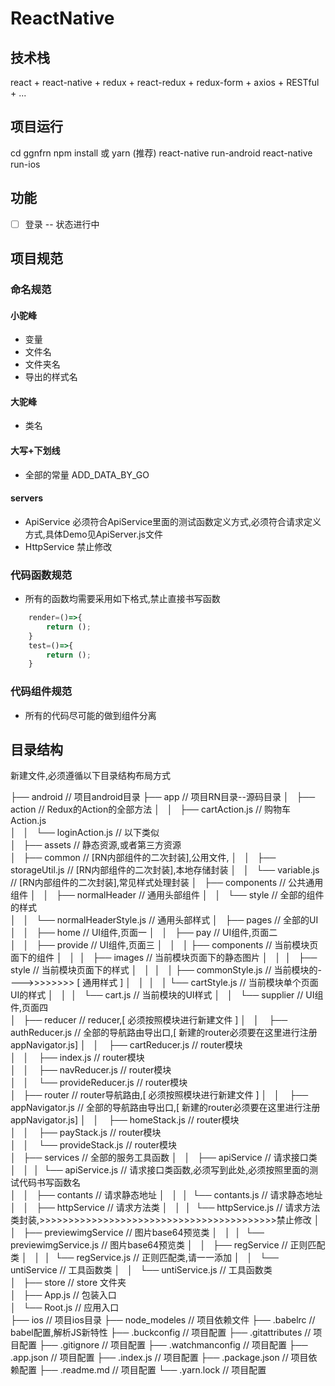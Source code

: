 #  ReactNative
## 技术栈
react + react-native + redux + react-redux + redux-form + axios + RESTful + ...
## 项目运行
cd ggnfrn
npm install  或 yarn (推荐)
react-native run-android
react-native run-ios
## 功能
- [ ] 登录 -- 状态进行中

## 项目规范
### 命名规范
#### 小驼峰
* 变量
* 文件名
* 文件夹名
* 导出的样式名

#### 大驼峰
* 类名

#### 大写+下划线      
* 全部的常量      ADD_DATA_BY_GO

#### servers
* ApiService 必须符合ApiService里面的测试函数定义方式,必须符合请求定义方式,具体Demo见ApiServer.js文件
* HttpService 禁止修改

### 代码函数规范
* 所有的函数均需要采用如下格式,禁止直接书写函数
```javascript
    render=()=>{
        return ();
    }
    test=()=>{
        return ();
    }
```
### 代码组件规范
* 所有的代码尽可能的做到组件分离
## 目录结构
新建文件,必须遵循以下目录结构布局方式    

├── android                                    // 项目android目录
├── app                                        // 项目RN目录--源码目录
│   ├── action                                 // Redux的Action的全部方法
│   │   ├── cartAction.js                      // 购物车Action.js               
│   │   └── loginAction.js                     // 以下类似           
│   ├── assets                                 // 静态资源,或者第三方资源         
│   ├── common                                 // [RN内部组件的二次封装],公用文件,
│   │   ├── storageUtil.js                     // [RN内部组件的二次封装],本地存储封装
│   │   └── variable.js                        // [RN内部组件的二次封装],常见样式处理封装
│   ├── components                             // 公共通用组件 
│   │   ├── normalHeader                       // 通用头部组件
│   │   └── style                              // 全部的组件的样式      
│   │       └── normalHeaderStyle.js           // 通用头部样式
│   ├── pages                                  // 全部的UI
│   │   ├── home                               // UI组件,页面一 
│   │   ├── pay                                // UI组件,页面二      
│   │   ├── provide                            // UI组件,页面三
│   │   │   ├── components                     // 当前模块页面下的组件
│   │   │   ├── images                         // 当前模块页面下的静态图片
│   │   │   ├── style                          // 当前模块页面下的样式
│   │   │   │   ├── commonStyle.js             // 当前模块的---->>>>>>>> [ 通用样式 ]
│   │   │   │   └── cartStyle.js               // 当前模块单个页面UI的样式 
│   │   │   └── cart.js                        // 当前模块的UI样式
│   │   └── supplier                           // UI组件,页面四          
│   ├── reducer                                // reducer,[ 必须按照模块进行新建文件 ]
│   │       ├── authReducer.js                 // 全部的导航路由导出口,[ 新建的router必须要在这里进行注册 appNavigator.js]
│   │       ├── cartReducer.js                 // router模块          
│   │       ├── index.js                       // router模块                   
│   │       ├── navReducer.js                  // router模块                  
│   │       └── provideReducer.js              // router模块                  
│   ├── router                                 // router导航路由,[ 必须按照模块进行新建文件 ]
│   │       ├── appNavigator.js                // 全部的导航路由导出口,[ 新建的router必须要在这里进行注册 appNavigator.js]
│   │       ├── homeStack.js                   // router模块          
│   │       ├── payStack.js                    // router模块                   
│   │       └── provideStack.js                // router模块        
│   ├── services                               // 全部的服务工具函数
│   │   ├── apiService                         // 请求接口类
│   │   │   └── apiService.js                  // 请求接口类函数,必须写到此处,必须按照里面的测试代码书写函数名          
│   │   ├── contants                           // 请求静态地址
│   │   │   └── contants.js                    // 请求静态地址        
│   │   ├── httpService                        // 请求方法类
│   │   │   └── httpService.js                 // 请求方法类封装,>>>>>>>>>>>>>>>>>>>>>>>>>>>>>>>>>>>>>>>>>禁止修改
│   │   ├── previewimgService                  // 图片base64预览类
│   │   │   └── previewimgService.js           // 图片base64预览类
│   │   ├── regService                         // 正则匹配类
│   │   │   └── regService.js                  // 正则匹配类,请一一添加
│   │   └── untiService                        // 工具函数类
│   │       └── untiService.js                 // 工具函数类    
│   ├── store                                  // store 文件夹          
│   ├── App.js                                 // 包装入口         
│   └── Root.js                                // 应用入口           
├── ios                                        // 项目ios目录
├── node_modeles                               // 项目依赖文件
├── .babelrc                                   // babel配置,解析JS新特性
├── .buckconfig                                // 项目配置
├── .gitattributes                             // 项目配置
├── .gitignore                                 // 项目配置
├── .watchmanconfig                            // 项目配置
├── .app.json                                  // 项目配置
├── .index.js                                  // 项目配置
├── .package.json                              // 项目依赖配置
├── .readme.md                                 // 项目配置
└── .yarn.lock                                 // 项目配置
```



